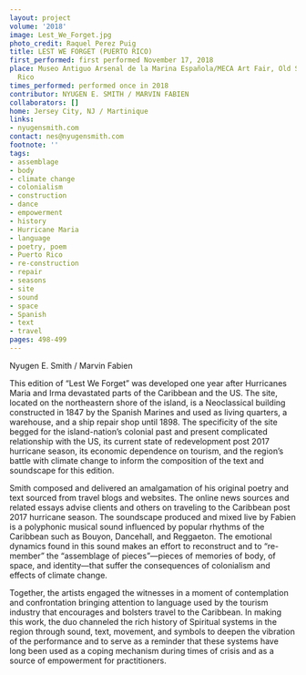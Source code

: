 ```yaml
---
layout: project
volume: '2018'
image: Lest_We_Forget.jpg
photo_credit: Raquel Perez Puig
title: LEST WE FORGET (PUERTO RICO)
first_performed: first performed November 17, 2018
place: Museo Antiguo Arsenal de la Marina Española/MECA Art Fair, Old San Juan, Puerto
  Rico
times_performed: performed once in 2018
contributor: NYUGEN E. SMITH / MARVIN FABIEN
collaborators: []
home: Jersey City, NJ / Martinique
links:
- nyugensmith.com
contact: nes@nyugensmith.com
footnote: ''
tags:
- assemblage
- body
- climate change
- colonialism
- construction
- dance
- empowerment
- history
- Hurricane Maria
- language
- poetry, poem
- Puerto Rico
- re-construction
- repair
- seasons
- site
- sound
- space
- Spanish
- text
- travel
pages: 498-499
---
```




Nyugen E. Smith / Marvin Fabien

This edition of “Lest We Forget” was developed one year after Hurricanes Maria and Irma devastated parts of the Caribbean and the US. The site, located on the northeastern shore of the island, is a Neoclassical building constructed in 1847 by the Spanish Marines and used as living quarters, a warehouse, and a ship repair shop until 1898. The specificity of the site begged for the island-nation’s colonial past and present complicated relationship with the US, its current state of redevelopment post 2017 hurricane season, its economic dependence on tourism, and the region’s battle with climate change to inform the composition of the text and soundscape for this edition.

Smith composed and delivered an amalgamation of his original poetry and text sourced from travel blogs and websites. The online news sources and related essays advise clients and others on traveling to the Caribbean post 2017 hurricane season. The soundscape produced and mixed live by Fabien is a polyphonic musical sound influenced by popular rhythms of the Caribbean such as Bouyon, Dancehall, and Reggaeton. The emotional dynamics found in this sound makes an effort to reconstruct and to “re-member” the “assemblage of pieces”—pieces of memories of body, of space, and identity—that suffer the consequences of colonialism and effects of climate change.

Together, the artists engaged the witnesses in a moment of contemplation and confrontation bringing attention to language used by the tourism industry that encourages and bolsters travel to the Caribbean. In making this work, the duo channeled the rich history of Spiritual systems in the region through sound, text, movement, and symbols to deepen the vibration of the performance and to serve as a reminder that these systems have long been used as a coping mechanism during times of crisis and as a source of empowerment for practitioners.
